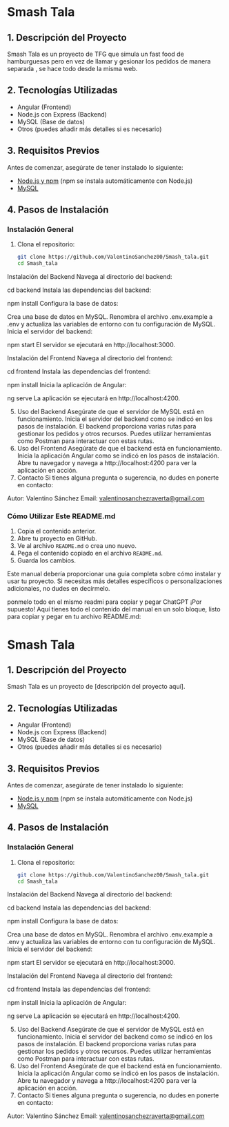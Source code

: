 # Smash Tala

## 1. Descripción del Proyecto

Smash Tala es un proyecto de TFG que simula un fast food de hamburguesas pero en vez de llamar y gesionar los pedidos de manera separada , se hace todo desde la misma web.

## 2. Tecnologías Utilizadas

- Angular (Frontend)
- Node.js con Express (Backend)
- MySQL (Base de datos)
- Otros (puedes añadir más detalles si es necesario)

## 3. Requisitos Previos

Antes de comenzar, asegúrate de tener instalado lo siguiente:

- [Node.js y npm](https://nodejs.org/) (npm se instala automáticamente con Node.js)
- [MySQL](https://www.mysql.com/)

## 4. Pasos de Instalación

### Instalación General

1. Clona el repositorio:

   ```bash
   git clone https://github.com/ValentinoSanchez00/Smash_tala.git
   cd Smash_tala
Instalación del Backend
Navega al directorio del backend:


cd backend
Instala las dependencias del backend:


npm install
Configura la base de datos:

Crea una base de datos en MySQL.
Renombra el archivo .env.example a .env y actualiza las variables de entorno con tu configuración de MySQL.
Inicia el servidor del backend:


npm start
El servidor se ejecutará en http://localhost:3000.

Instalación del Frontend
Navega al directorio del frontend:


cd frontend
Instala las dependencias del frontend:


npm install
Inicia la aplicación de Angular:


ng serve
La aplicación se ejecutará en http://localhost:4200.

5. Uso del Backend
Asegúrate de que el servidor de MySQL está en funcionamiento.
Inicia el servidor del backend como se indicó en los pasos de instalación.
El backend proporciona varias rutas para gestionar los pedidos y otros recursos. Puedes utilizar herramientas como Postman para interactuar con estas rutas.
6. Uso del Frontend
Asegúrate de que el backend está en funcionamiento.
Inicia la aplicación Angular como se indicó en los pasos de instalación.
Abre tu navegador y navega a http://localhost:4200 para ver la aplicación en acción.
7. Contacto
Si tienes alguna pregunta o sugerencia, no dudes en ponerte en contacto:

Autor: Valentino Sánchez
Email: valentinosanchezraverta@gmail.com


### Cómo Utilizar Este README.md

1. Copia el contenido anterior.
2. Abre tu proyecto en GitHub.
3. Ve al archivo `README.md` o crea uno nuevo.
4. Pega el contenido copiado en el archivo `README.md`.
5. Guarda los cambios.

Este manual debería proporcionar una guía completa sobre cómo instalar y usar tu proyecto. Si necesitas más detalles específicos o personalizaciones adicionales, no dudes en decírmelo.



ponmelo todo en el mismo readmi para copiar y pegar
ChatGPT
¡Por supuesto! Aquí tienes todo el contenido del manual en un solo bloque, listo para copiar y pegar en tu archivo README.md:


# Smash Tala

## 1. Descripción del Proyecto

Smash Tala es un proyecto de [descripción del proyecto aquí].

## 2. Tecnologías Utilizadas

- Angular (Frontend)
- Node.js con Express (Backend)
- MySQL (Base de datos)
- Otros (puedes añadir más detalles si es necesario)

## 3. Requisitos Previos

Antes de comenzar, asegúrate de tener instalado lo siguiente:

- [Node.js y npm](https://nodejs.org/) (npm se instala automáticamente con Node.js)
- [MySQL](https://www.mysql.com/)

## 4. Pasos de Instalación

### Instalación General

1. Clona el repositorio:

   ```bash
   git clone https://github.com/ValentinoSanchez00/Smash_tala.git
   cd Smash_tala
Instalación del Backend
Navega al directorio del backend:


cd backend
Instala las dependencias del backend:


npm install
Configura la base de datos:

Crea una base de datos en MySQL.
Renombra el archivo .env.example a .env y actualiza las variables de entorno con tu configuración de MySQL.
Inicia el servidor del backend:


npm start
El servidor se ejecutará en http://localhost:3000.

Instalación del Frontend
Navega al directorio del frontend:


cd frontend
Instala las dependencias del frontend:


npm install
Inicia la aplicación de Angular:


ng serve
La aplicación se ejecutará en http://localhost:4200.

5. Uso del Backend
Asegúrate de que el servidor de MySQL está en funcionamiento.
Inicia el servidor del backend como se indicó en los pasos de instalación.
El backend proporciona varias rutas para gestionar los pedidos y otros recursos. Puedes utilizar herramientas como Postman para interactuar con estas rutas.
6. Uso del Frontend
Asegúrate de que el backend está en funcionamiento.
Inicia la aplicación Angular como se indicó en los pasos de instalación.
Abre tu navegador y navega a http://localhost:4200 para ver la aplicación en acción.
7. Contacto
Si tienes alguna pregunta o sugerencia, no dudes en ponerte en contacto:

Autor: Valentino Sánchez
Email: valentinosanchezraverta@gmail.com
